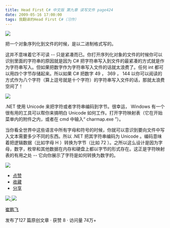 ```yaml
---
title: Head First C# 中文版 第九章 读写文件 page424
date: 2009-05-16 17:00:00
tags: 我翻译的Head First C#（习作）
---
```

![](https://p-blog.csdn.net/images/p_blog_csdn_net/cuipengfei1/EntryImages/20090516/2009-05-16_16-17-35.jpg)

把一个对象序列化到文件的时候，是以二进制格式写的。

  

这并不意味着它不可读  \--  只是紧凑而已。你打开序列化对象的文件的时候你可以识别里面的字符串的原因就是因为  C#
把字符串写入到文件的最紧凑的方式就是作为字符串写入。但如果把数字作为字符串写入文件的话就太浪费了。任何  int  都可以用四个字节存储起来。所以如果
C#  把数字  49  ，  369  ，  144  以你可以阅读的方式作为八个字符（算上逗号就是十个字符）的字符串写入文件的话，那就太浪费空间了！

  

![](https://p-blog.csdn.net/images/p_blog_csdn_net/cuipengfei1/EntryImages/20090516/2009-05-16_16-29-40.jpg)

.NET  使用  Unicode  来把字符或者字符串编码到字节。很幸运，  Windows  有一个很有用的工具可以帮你来搞明白  Unicode
如何工作。打开字符映射表（它在开始菜单内的附件之内，或者在  cmd  中输入“  charmap.exe  ”）。

  

当你看全世界中这些语言中所有字母和符号的时候，你就可以意识到要向文件中写入文本需要多少不同的东西。所以  .NET  把其字符串编码为  Unicode
。编码意味着把逻辑数据（比如字母  H  ）转换为字节（比如  72
）。之所以这么设计是因为字母，数字，枚举和其他数据在内存和硬盘上都以字节的形式存在。这正是字符映射表的有用之处  \--
它向你展示了字符是如何转换为数字的。

  

![](https://p-blog.csdn.net/images/p_blog_csdn_net/cuipengfei1/EntryImages/20090516/2009-05-16_16-45-58.jpg)

  * [ 点赞  ](javascript:;)
  * [ 收藏  ](javascript:;)
  * [ 分享 ](javascript:;)

[ ![](https://profile.csdnimg.cn/5/2/5/3_cuipengfei1)
![](https://g.csdnimg.cn/static/user-reg-year/1x/11.png)
](https://blog.csdn.net/cuipengfei1)

[ 崔鹏飞 ](https://blog.csdn.net/cuipengfei1)

发布了127 篇原创文章  ·  获赞 8  ·  访问量 74万+

